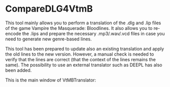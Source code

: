 # CompareDLG4VtmB

This tool mainly allows you to perform a translation of the .dlg and .lip files of the game Vampire the Masquerade: Bloodlines. It also allows you to re-encode the .lips and prepare the necessary .mp3/.wav/.vcd files in case you need to generate new genre-based lines.

This tool has been prepared to update also an existing translation and apply the old lines to the new version. However, a manual check is needed to verify that the lines are correct (that the context of the lines remains the same). The possibility to use an external translator such as DEEPL has also been added.

This is the main window of VtMBTranslator:


